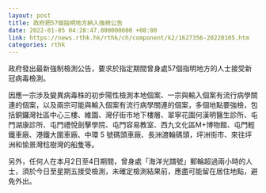 ```yaml
---
layout: post
title: 政府把57個指明地方納入強檢公告
date: 2022-01-05 04:28:47.000000000 +08:00
link: https://news.rthk.hk/rthk/ch/component/k2/1627356-20220105.htm
categories: rthk
---
```


政府發出最新強制檢測公告，要求於指定期間曾身處57個指明地方的人士接受新冠病毒檢測。

因應一宗涉及變異病毒株的初步陽性檢測本地個案、一宗與輸入個案有流行病學關連的個案，以及兩宗可能與輸入個案有流行病學關連的個案，多個地點要強檢，包括銅鑼灣社區中心三樓、維園、灣仔街市地下樓層、翠寧花園何漢明醫生診所、屯門湖康診所、屯門禮悅劍擊學院、屯門容易教室、西九文化區M+博物館、屯門輕鐵車廠、港鐵大圍車廠、中環 5 號碼頭車廠、長洲渡輪碼頭，坪洲街市、來往坪洲和愉景灣稔樹灣的船隻等。

另外，任何人在本月2日至4日期間，曾身處「海洋光譜號」郵輪超過兩小時的人士，須於今日至星期五接受檢測，未確定檢測結果前，應盡可能留在居住地點，避免外出。
